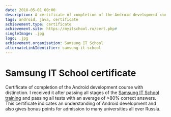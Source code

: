 ```yaml
---
date: 2018-05-01 00:00
description: A certificate of completion of the Android development course with honors. I received it after passing all stages of the [Samsung IT School training](https://coolone.ru/events/samsung-it-school/) and passing all tests with an average of >80% correct answers.
tags: android, java, certificate
achievement.type: certificate
achievement.site: https://myitschool.ru/cert.php#
singleImage: .jpg
logo: .jpg
achievement.organisation: Samsung IT School
alternateLinkIdentifier: samsung-it-school
---
```

# Samsung IT School certificate

Certificate of completion of the Android development course with distinction. I received it after passing all stages of the [Samsung IT School training](https://coolone.ru/events/samsung-it-school/) and passing all tests with an average of >80% correct answers.
This certificate indicates an understanding of Android development and also gives bonus points for admission to many universities all over Russia.
